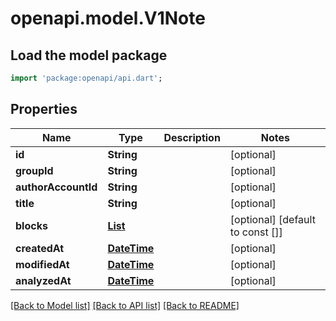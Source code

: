 # openapi.model.V1Note

## Load the model package
```dart
import 'package:openapi/api.dart';
```

## Properties
Name | Type | Description | Notes
------------ | ------------- | ------------- | -------------
**id** | **String** |  | [optional] 
**groupId** | **String** |  | [optional] 
**authorAccountId** | **String** |  | [optional] 
**title** | **String** |  | [optional] 
**blocks** | [**List<V1Block>**](V1Block.md) |  | [optional] [default to const []]
**createdAt** | [**DateTime**](DateTime.md) |  | [optional] 
**modifiedAt** | [**DateTime**](DateTime.md) |  | [optional] 
**analyzedAt** | [**DateTime**](DateTime.md) |  | [optional] 

[[Back to Model list]](../README.md#documentation-for-models) [[Back to API list]](../README.md#documentation-for-api-endpoints) [[Back to README]](../README.md)


